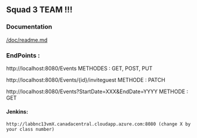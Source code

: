 ## Squad 3 TEAM !!! ##

### Documentation ###

[/doc/readme.md](/doc/readme.md)

### EndPoints : ###

http://localhost:8080/Events                                       METHODES : GET, POST, PUT    

http://localhost:8080/Events/{id}/inviteguest                      METHODE : PATCH

http://localhost:8080/Events?StartDate=XXX&EndDate=YYYY            METHODE : GET

#### Jenkins: ####
    http://labbnc13vmX.canadacentral.cloudapp.azure.com:8080 (change X by your class number)
